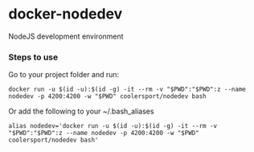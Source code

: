 # docker-nodedev

NodeJS development environment

### Steps to use

Go to your project folder and run:

    docker run -u $(id -u):$(id -g) -it --rm -v "$PWD":"$PWD":z --name nodedev -p 4200:4200 -w "$PWD" coolersport/nodedev bash

Or add the following to your ~/.bash_aliases

	alias nodedev='docker run -u $(id -u):$(id -g) -it --rm -v "$PWD":"$PWD":z --name nodedev -p 4200:4200 -w "$PWD" coolersport/nodedev bash'
